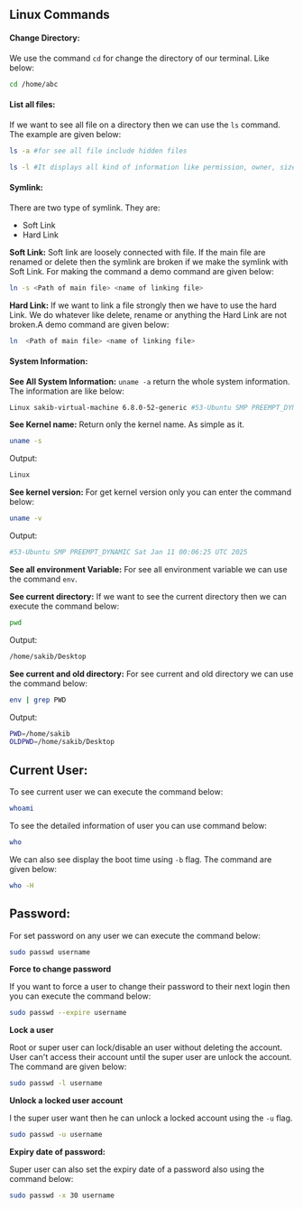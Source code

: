 ## Linux Commands

#### Change Directory:

We use the command `cd` for change the directory of our terminal. Like below:

```sh
cd /home/abc
```

#### List all files:

If we want to see all file on a directory then we can use the `ls` command. The example are given below:

```sh
ls -a #for see all file include hidden files
```

```sh
ls -l #It displays all kind of information like permission, owner, size and modification
```

#### Symlink:

There are two type of symlink. They are:

- Soft Link
- Hard Link

**Soft Link:** Soft link are loosely connected with file. If the main file are renamed or delete then the symlink are broken if we make the symlink with Soft Link. For making the command a demo command are given below:

```sh
ln -s <Path of main file> <name of linking file>
```

**Hard Link:** If we want to link a file strongly then we have to use the hard Link. We do whatever like delete, rename or anything the Hard Link are not broken.A demo command are given below:

```sh
ln  <Path of main file> <name of linking file>
```

#### System Information:

**See All System Information:** `uname -a` return the whole system information. The information are like below:

```sh
Linux sakib-virtual-machine 6.8.0-52-generic #53-Ubuntu SMP PREEMPT_DYNAMIC Sat Jan 11 00:06:25 UTC 2025 x86_64 x86_64 x86_64 GNU/Linux
```

**See Kernel name:** Return only the kernel name. As simple as it.

```sh
uname -s
```

Output:

```sh
Linux
```

**See kernel version:** For get kernel version only you can enter the command below:

```sh
uname -v
```

Output:

```sh
#53-Ubuntu SMP PREEMPT_DYNAMIC Sat Jan 11 00:06:25 UTC 2025
```

**See all environment Variable:** For see all environment variable we can use the command `env`.

**See current directory:** If we want to see the current directory then we can execute the command below:

```sh
pwd
```

Output:

```sh
/home/sakib/Desktop
```

**See current and old directory:** For see current and old directory we can use the command below:

```sh
env | grep PWD
```

Output:

```sh
PWD=/home/sakib
OLDPWD=/home/sakib/Desktop
```

## Current User:

To see current user we can execute the command below:

```sh
whoami
```

To see the detailed information of user you can use command below:

```sh
who
```

We can also see display the boot time using `-b` flag. The command are given below:

```sh
who -H
```

## Password:

For set password on any user we can execute the command below:

```sh
sudo passwd username
```

**Force to change password**

If you want to force a user to change their password to their next login then you can execute the command below:

```sh
sudo passwd --expire username
```

**Lock a user**

Root or super user can lock/disable an user without deleting the account. User can't access their account until the super user are unlock the account. The command are given below:

```sh
sudo passwd -l username
```

**Unlock a locked user account**

I the super user want then he can unlock a locked account using the `-u` flag.

```sh
sudo passwd -u username
```

**Expiry date of password:**

Super user can also set the expiry date of a password also using the command below:

```sh
sudo passwd -x 30 username
```
